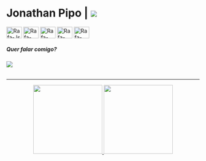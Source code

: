 <div><h1>Jonathan Pipo | <a href="https://www.linkedin.com/in/jonathan-pipo" target="_blank"><img src="https://img.shields.io/badge/-LinkedIn-%230077B5?style=for-the-badge&logo=linkedin&logoColor=white" target="_blank"></a></h1></div>
<div style="display: inline_block">
  <img align="center" alt="Rafa-Js" height="30" width="40" src="https://cdn.jsdelivr.net/gh/devicons/devicon/icons/html5/html5-original.svg">
  <img align="center" alt="Rafa-HTML" height="30" width="40" src="https://cdn.jsdelivr.net/gh/devicons/devicon/icons/css3/css3-original.svg">
  <img align="center" alt="Rafa-CSS" height="30" width="40" src="https://cdn.jsdelivr.net/gh/devicons/devicon/icons/javascript/javascript-original.svg">
  <img align="center" alt="Rafa-CSS" height="30" width="40" src="https://cdn.jsdelivr.net/gh/devicons/devicon/icons/bootstrap/bootstrap-plain.svg">
  <img align="center" alt="Rafa-CSS" height="30" width="40" src="https://cdn.jsdelivr.net/gh/devicons/devicon/icons/angularjs/angularjs-plain.svg">
</div>
<div>
    <h5>Quer falar comigo?</h5>
  <a href = "mailto:jonathanpipo.ti@gmail.com"><img src="https://img.shields.io/badge/-Gmail-%23333?style=for-the-badge&logo=gmail&logoColor=white" target="_blank"></a>
</div>
</br>
<hr>
<div align="center">
  <a href="https://github.com/jonathanpipo">

  <img height="180em" src="https://github-readme-stats.vercel.app/api?username=jonathanpipo&show_icons=true&theme=synthwave&include_all_commits=true&count_private=true"/>
  <img height="180em" src="https://github-readme-stats.vercel.app/api/top-langs/?username=jonathanpipo&layout=compact&langs_count=7&theme=synthwave"/>
</div>
  

